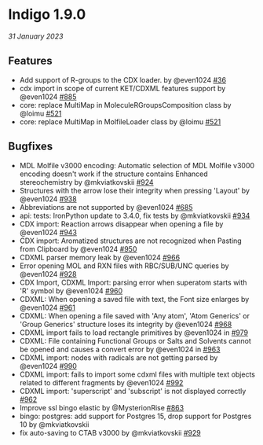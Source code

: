 # Indigo 1.9.0

*31 January 2023*
 
## Features
* Add support of R-groups to the CDX loader. by @even1024 [#36](https://github.com/epam/Indigo/issues/36)
* cdx import in scope of current KET/CDXML features support by @even1024 [#885](https://github.com/epam/Indigo/issues/885)
* core: replace MultiMap in MoleculeRGroupsComposition class by @loimu [#521](https://github.com/epam/Indigo/issues/521)
* core: replace MultiMap in MolfileLoader class by @loimu [#521](https://github.com/epam/Indigo/issues/521)

## Bugfixes
* MDL Molfile v3000 encoding: Automatic selection of MDL Molfile v3000 encoding doesn't work if the structure contains Enhanced stereochemistry by @mkviatkovskii [#924](https://github.com/epam/Indigo/issues/924)
* Structures with the arrow lose their integrity when pressing 'Layout' by @even1024 [#938](https://github.com/epam/Indigo/issues/938)
* Abbreviations are not supported by @even1024 [#685](https://github.com/epam/Indigo/issues/685)
* api: tests: IronPython update to 3.4.0, fix tests by @mkviatkovskii [#934](https://github.com/epam/Indigo/issues/934)
* CDX import: Reaction arrows disappear when opening a file by @even1024 [#943](https://github.com/epam/Indigo/issues/943)
* CDX import: Aromatized structures are not recognized when Pasting from Clipboard by @even1024 [#950](https://github.com/epam/Indigo/issues/950)
* CDXML parser memory leak by @even1024 [#966](https://github.com/epam/Indigo/issues/966)
* Error opening MOL and RXN files with RBC/SUB/UNC queries by @even1024 [#928](https://github.com/epam/Indigo/issues/928)
* CDX Import, CDXML Import: parsing error when superatom starts with 'R' symbol by @even1024 [#960](https://github.com/epam/Indigo/issues/960)
* CDXML: When opening a saved file with text, the Font size enlarges by @even1024 [#961](https://github.com/epam/Indigo/issues/961)
* CDXML: When opening a file saved with 'Any atom', 'Atom Generics' or 'Group Generics' structure loses its integrity by @even1024 [#968](https://github.com/epam/Indigo/issues/968)
* CDXML import fails to load rectangle primitives by @even1024 in [#979](https://github.com/epam/Indigo/issues/979)
* CDXML: File containing Functional Groups or Salts and Solvents cannot be opened and causes a convert error by @even1024 in [#963](https://github.com/epam/Indigo/issues/963)
* CDXML import: nodes with radicals are not getting parsed by @even1024 [#990](https://github.com/epam/Indigo/issues/990)
* CDXML import: fails to import some cdxml files with multiple text objects related to different fragments by @even1024 [#992](https://github.com/epam/Indigo/issues/992)
* CDXML import: 'superscript' and 'subscript' is not displayed correctly [#962](https://github.com/epam/Indigo/issues/962)
* Improve ssl bingo elastic by @MysterionRise [#863](https://github.com/epam/Indigo/issues/863)
* bingo: postgres: add support for Postgres 15, drop support for Postgres 10 by @mkviatkovskii
* fix auto-saving to CTAB v3000 by @mkviatkovskii [#929](https://github.com/epam/Indigo/issues/929)
